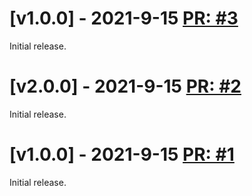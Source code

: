 # [v1.0.0] - 2021-9-15 [PR: #3](https://github.com/aksio-system/Foundation/pull/3)

Initial release.

# [v2.0.0] - 2021-9-15 [PR: #2](https://github.com/aksio-system/Foundation/pull/2)

Initial release.

# [v1.0.0] - 2021-9-15 [PR: #1](https://github.com/aksio-system/Foundation/pull/1)

Initial release.

